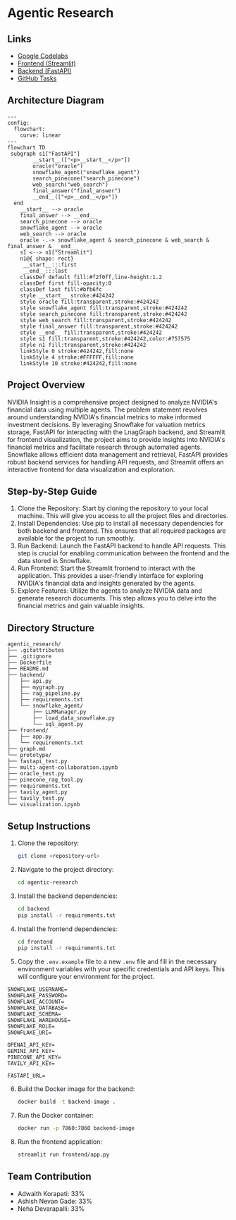 # Agentic Research

## Links
- [Google Codelabs](#)
- [Frontend (Streamlit)](#)
- [Backend (FastAPI)](#)
- [GitHub Tasks](#)

## Architecture Diagram
```mermaid
---
config:
  flowchart:
    curve: linear
---
flowchart TD
 subgraph s1["FastAPI"]
        __start__(["<p>__start__</p>"])
        oracle("oracle")
        snowflake_agent("snowflake_agent")
        search_pinecone("search_pinecone")
        web_search("web_search")
        final_answer("final_answer")
        __end__(["<p>__end__</p>"])
  end
    __start__ --> oracle
    final_answer --> __end__
    search_pinecone --> oracle
    snowflake_agent --> oracle
    web_search --> oracle
    oracle -.-> snowflake_agent & search_pinecone & web_search & final_answer & __end__
    s1 <--> n1["Streamlit"]
    n1@{ shape: rect}
     __start__:::first
     __end__:::last
    classDef default fill:#f2f0ff,line-height:1.2
    classDef first fill-opacity:0
    classDef last fill:#bfb6fc
    style __start__ stroke:#424242
    style oracle fill:transparent,stroke:#424242
    style snowflake_agent fill:transparent,stroke:#424242
    style search_pinecone fill:transparent,stroke:#424242
    style web_search fill:transparent,stroke:#424242
    style final_answer fill:transparent,stroke:#424242
    style __end__ fill:transparent,stroke:#424242
    style s1 fill:transparent,stroke:#424242,color:#757575
    style n1 fill:transparent,stroke:#424242
    linkStyle 0 stroke:#424242,fill:none
    linkStyle 4 stroke:#FFFFFF,fill:none
    linkStyle 10 stroke:#424242,fill:none
```

## Project Overview
NVIDIA Insight is a comprehensive project designed to analyze NVIDIA's financial data using multiple agents. The problem statement revolves around understanding NVIDIA's financial metrics to make informed investment decisions. By leveraging Snowflake for valuation metrics storage, FastAPI for interacting with the LnagGraph backend, and Streamlit for frontend visualization, the project aims to provide insights into NVIDIA's financial metrics and facilitate research through automated agents. Snowflake allows efficient data management and retrieval, FastAPI provides robust backend services for handling API requests, and Streamlit offers an interactive frontend for data visualization and exploration.

## Step-by-Step Guide
1. Clone the Repository: Start by cloning the repository to your local machine. This will give you access to all the project files and directories.
2. Install Dependencies: Use pip to install all necessary dependencies for both backend and frontend. This ensures that all required packages are available for the project to run smoothly.
3. Run Backend: Launch the FastAPI backend to handle API requests. This step is crucial for enabling communication between the frontend and the data stored in Snowflake.
4. Run Frontend: Start the Streamlit frontend to interact with the application. This provides a user-friendly interface for exploring NVIDIA's financial data and insights generated by the agents.
5. Explore Features: Utilize the agents to analyze NVIDIA data and generate research documents. This step allows you to delve into the financial metrics and gain valuable insights.



## Directory Structure
```
agentic_research/
├── .gitattributes
├── .gitignore
├── Dockerfile
├── README.md
├── backend/
│   ├── api.py
│   ├── mygraph.py
│   ├── rag_pipeline.py
│   ├── requirements.txt
│   └── snowflake_agent/
│       ├── LLMManager.py
│       ├── load_data_snowflake.py
│       └── sql_agent.py
├── frontend/
│   ├── app.py
│   └── requirements.txt
├── graph.md
└── prototype/
├── fastapi_test.py
├── multi-agent-collaboration.ipynb
├── oracle_test.py
├── pinecone_rag_tool.py
├── requirements.txt
├── tavily_agent.py
├── tavily_test.py
└── visualization.ipynb
```


## Setup Instructions
1. Clone the repository:
   ```bash
   git clone <repository-url>
   ```
2. Navigate to the project directory:
   ```bash
   cd agentic-research
   ```
3. Install the backend dependencies:
   ```bash
   cd backend
   pip install -r requirements.txt
   ```
4. Install the frontend dependencies:
   ```bash
   cd frontend
   pip install -r requirements.txt
   ```
5. Copy the `.env.example` file to a new `.env` file and fill in the necessary environment variables with your specific credentials and API keys. This will configure your environment for the project.
```
SNOWFLAKE_USERNAME=
SNOWFLAKE_PASSWORD=
SNOWFLAKE_ACCOUNT=
SNOWFLAKE_DATABASE=
SNOWFLAKE_SCHEMA=
SNOWFLAKE_WAREHOUSE=
SNOWFLAKE_ROLE=
SNOWFLAKE_URI=

OPENAI_API_KEY=
GEMINI_API_KEY=
PINECONE_API_KEY=
TAVILY_API_KEY=

FASTAPI_URL=
```
6. Build the Docker image for the backend:
   ```bash
   docker build -t backend-image .
   ```
7. Run the Docker container:
   ```bash
   docker run -p 7860:7860 backend-image
   ```
8. Run the frontend application:
   ```bash
   streamlit run frontend/app.py
   ```

## Team Contribution
- Adwaith Korapati: 33%
- Ashish Nevan Gade: 33%
- Neha Devarapalli: 33%